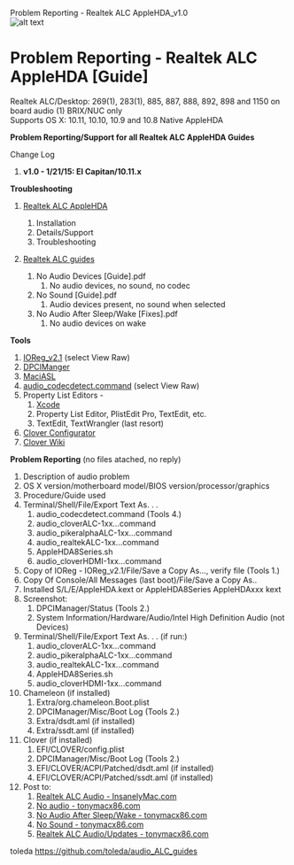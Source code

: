 Problem Reporting - Realtek ALC AppleHDA_v1.0  
![alt text](https://github.com/toleda/audio_ALC_guides/blob/master/xsound.jpeg)  
# Problem Reporting - Realtek ALC AppleHDA [Guide]
Realtek ALC/Desktop: 269(1), 283(1), 885, 887, 888, 892, 898 and 1150 on board audio  (1) BRIX/NUC only  
Supports OS X: 10.11, 10.10, 10.9 and 10.8 
Native AppleHDA

**Problem Reporting/Support for all Realtek ALC AppleHDA Guides**

Change Log  

1.	**v1.0 - 1/21/15: El Capitan/10.11.x**

**Troubleshooting** 

1. [Realtek ALC AppleHDA](https://github.com/toleda/audio_RealtekALC/blob/master/DETAILS.mdhttps://github.com/toleda/audio_ALC_guides/blob/master/Realtek%20ALC%20AppleHDA.pdf)

    1. Installation
    2. Details/Support  
    3. Troubleshooting
2. [Realtek ALC guides](https://github.com/toleda/audio_ALC_guides)

	1. No Audio Devices [Guide].pdf
		1.	No audio devices, no sound, no codec
	1.	No Sound [Guide].pdf
		1.	Audio devices present, no sound when selected
	1.	No Audio After Sleep/Wake [Fixes].pdf
		1.	No audio devices on wake


**Tools**

1. [IOReg_v2.1](https://github.com/toleda/audio_ALCInjection/blob/master/IORegistryExplorer_v2.1.zip) (select View Raw)
2. [DPCIManger](http://sourceforge.net/projects/dpcimanager/)  
3. [MaciASL](http://sourceforge.net/projects/maciasl/)
4. [audio_codecdetect.command](https://github.com/toleda/audio_ALCInjection/blob/master/audio_codecdetect.command.zip) (select View Raw)
5. Property List Editors -
	1. [Xcode](https://developer.apple.com/xcode/)  
	2. Property List Editor, PlistEdit Pro, TextEdit, etc.
	3. TextEdit, TextWrangler (last resort)
6. [Clover Configurator](http://www.osx86.net/files/file/49-clover-configurator/)
7. [Clover Wiki](http://clover-wiki.zetam.org/Home)

**Problem Reporting** (no files atached, no reply)

1.	Description of audio problem
2.	OS X version/motherboard model/BIOS version/processor/graphics
3.	Procedure/Guide used
4. Terminal/Shell/File/Export Text As. . .
	1. audio_codecdetect.command (Tools 4.)
	2. audio_cloverALC-1xx...command
	3. audio_pikeralphaALC-1xx...command
	4. audio_realtekALC-1xx...command
	5. AppleHDA8Series.sh
	6. audio_cloverHDMI-1xx...command
5.	Copy of IOReg - IOReg_v2.1/File/Save a Copy As…, verify file (Tools 1.)
6. Copy Of Console/All Messages (last boot)/File/Save a Copy As..
7.	Installed S/L/E/AppleHDA.kext or AppleHDA8Series AppleHDAxxx kext
8.	Screenshot: 
	1. 	DPCIManager/Status (Tools 2.) 
	2. System Information/Hardware/Audio/Intel High Definition Audio (not Devices)
9. Terminal/Shell/File/Export Text As. . . (if run:)
	1. audio_cloverALC-1xx...command
	3. audio_pikeralphaALC-1xx...command
	4. audio_realtekALC-1xx...command
	5. AppleHDA8Series.sh
	6. audio_cloverHDMI-1xx...command
10. Chameleon (if installed)
	1. Extra/org.chameleon.Boot.plist
	2. DPCIManager/Misc/Boot Log (Tools 2.)
	3. Extra/dsdt.aml (if installed)
	4. Extra/ssdt.aml (if installed)
11.	Clover (if installed)
	1.	EFI/CLOVER/config.plist
	2.	DPCIManager/Misc/Boot Log (Tools 2.)
	3.	EFI/CLOVER/ACPI/Patched/dsdt.aml (if installed)
	4.	EFI/CLOVER/ACPI/Patched/ssdt.aml (if installed)
12.	Post to:
	1.	[Realtek ALC Audio - InsanelyMac.com](http://www.insanelymac.com/forum/topic/308387-el-capitan-realtek-alc-applehda-audio/page-1)
	2. [No audio - tonymacx86.com](http://www.tonymacx86.com/audio/143752-no-audio-devices-realtek-alc-applehda-guide.html)
	3. [No Audio After Sleep/Wake - tonymacx86.com](http://www.tonymacx86.com/audio/151504-no-audio-after-sleep-wake-realtek-alc-applehda-fixes.html)
	4. [No Sound - tonymacx86.com](http://www.tonymacx86.com/audio/143750-no-sound-realtek-alc-applehda-guide.html)
	5. [Realtek ALC Audio/Updates - tonymacx86.com](http://www.tonymacx86.com/audio/143757-audio-realtek-alc-applehda-guide.html)

toleda
https://github.com/toleda/audio_ALC_guides
